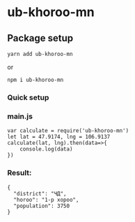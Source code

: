 # ub-khoroo-mn

## Package setup
```
yarn add ub-khoroo-mn
```
or
```
npm i ub-khoroo-mn
```

### Quick setup 
### main.js
```
var calculate = require('ub-khoroo-mn')
let lat = 47.9174, lng = 106.9137
calculate(lat, lng).then(data=>{
    console.log(data)
})

```
### Result:
```
{
  "district": "ЧД",
  "horoo": "1-р хороо",
  "population": 3750
}
```
